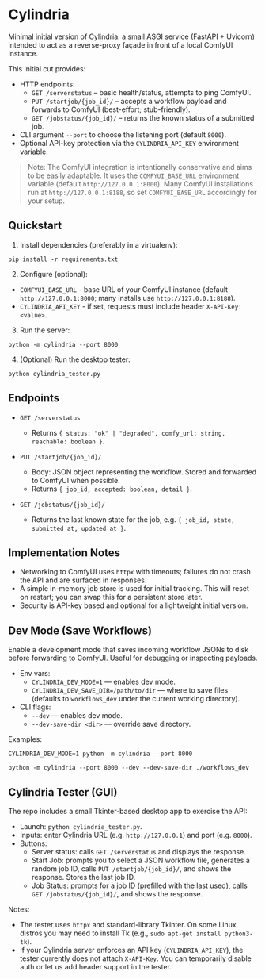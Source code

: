 # Cylindria

Minimal initial version of Cylindria: a small ASGI service (FastAPI + Uvicorn) intended to act as a reverse-proxy façade in front of a local ComfyUI instance.

This initial cut provides:

- HTTP endpoints:
  - `GET /serverstatus` – basic health/status, attempts to ping ComfyUI.
  - `PUT /startjob/{job_id}/` – accepts a workflow payload and forwards to ComfyUI (best-effort; stub-friendly).
  - `GET /jobstatus/{job_id}/` – returns the known status of a submitted job.
- CLI argument `--port` to choose the listening port (default `8000`).
- Optional API-key protection via the `CYLINDRIA_API_KEY` environment variable.

> Note: The ComfyUI integration is intentionally conservative and aims to be easily adaptable. It uses the `COMFYUI_BASE_URL` environment variable (default `http://127.0.0.1:8000`). Many ComfyUI installations run at `http://127.0.0.1:8188`, so set `COMFYUI_BASE_URL` accordingly for your setup.

## Quickstart

1) Install dependencies (preferably in a virtualenv):

```
pip install -r requirements.txt
```

2) Configure (optional):

- `COMFYUI_BASE_URL` - base URL of your ComfyUI instance (default `http://127.0.0.1:8000`; many installs use `http://127.0.0.1:8188`).
- `CYLINDRIA_API_KEY` - if set, requests must include header `X-API-Key: <value>`.

3) Run the server:

```
python -m cylindria --port 8000
```

4) (Optional) Run the desktop tester:

```
python cylindria_tester.py
```

## Endpoints

- `GET /serverstatus`
  - Returns `{ status: "ok" | "degraded", comfy_url: string, reachable: boolean }`.

- `PUT /startjob/{job_id}/`
  - Body: JSON object representing the workflow. Stored and forwarded to ComfyUI when possible.
  - Returns `{ job_id, accepted: boolean, detail }`.

- `GET /jobstatus/{job_id}/`
  - Returns the last known state for the job, e.g. `{ job_id, state, submitted_at, updated_at }`.

## Implementation Notes

- Networking to ComfyUI uses `httpx` with timeouts; failures do not crash the API and are surfaced in responses.
- A simple in-memory job store is used for initial tracking. This will reset on restart; you can swap this for a persistent store later.
- Security is API-key based and optional for a lightweight initial version.

## Dev Mode (Save Workflows)

Enable a development mode that saves incoming workflow JSONs to disk before forwarding to ComfyUI. Useful for debugging or inspecting payloads.

- Env vars:
  - `CYLINDRIA_DEV_MODE=1` — enables dev mode.
  - `CYLINDRIA_DEV_SAVE_DIR=/path/to/dir` — where to save files (defaults to `workflows_dev` under the current working directory).
- CLI flags:
  - `--dev` — enables dev mode.
  - `--dev-save-dir <dir>` — override save directory.

Examples:

```
CYLINDRIA_DEV_MODE=1 python -m cylindria --port 8000
```

```
python -m cylindria --port 8000 --dev --dev-save-dir ./workflows_dev
```

## Cylindria Tester (GUI)

The repo includes a small Tkinter-based desktop app to exercise the API:

- Launch: `python cylindria_tester.py`.
- Inputs: enter Cylindria URL (e.g. `http://127.0.0.1`) and port (e.g. `8000`).
- Buttons:
  - Server status: calls `GET /serverstatus` and displays the response.
  - Start Job: prompts you to select a JSON workflow file, generates a random job ID, calls `PUT /startjob/{job_id}/`, and shows the response. Stores the last job ID.
  - Job Status: prompts for a job ID (prefilled with the last used), calls `GET /jobstatus/{job_id}/`, and shows the response.

Notes:

- The tester uses `httpx` and standard-library Tkinter. On some Linux distros you may need to install Tk (e.g., `sudo apt-get install python3-tk`).
- If your Cylindria server enforces an API key (`CYLINDRIA_API_KEY`), the tester currently does not attach `X-API-Key`. You can temporarily disable auth or let us add header support in the tester.
